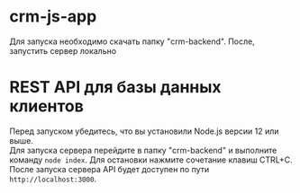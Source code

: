 # crm-js-app
Для запуска необходимо скачать папку "crm-backend". После, запустить сервер локально<br>

# REST API для базы данных клиентов
Перед запуском убедитесь, что вы установили Node.js версии 12 или выше.<br>
Для запуска сервера перейдите в папку "crm-backend" и выполните команду `node index`. Для остановки нажмите сочетание клавиш CTRL+C.<br>
После запуска сервера API будет доступен по пути `http://localhost:3000`.
